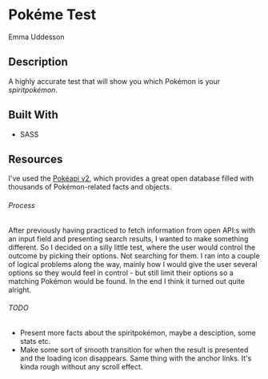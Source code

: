 # Pokéme Test

Emma Uddesson

## Description
A highly accurate test that will show you which Pokémon is your _spiritpokémon_. 

## Built With
* SASS

## Resources
I've used the [Pokéapi v2](https://pokeapi.co/), which provides a great open database filled with thousands of Pokémon-related facts and objects.

###### Process
After previously having practiced to fetch information from open API:s with an input field and presenting search results, I wanted to make something different. So I decided on a silly little test, where the user would control the outcome by picking their options. Not searching for them. I ran into a couple of logical problems along the way, mainly how I would give the user several options so they would feel in control - but still limit their options so a matching Pokémon would be found. In the end I think it turned out quite alright.

###### TODO
* Present more facts about the spiritpokémon, maybe a desciption, some stats etc.
* Make some sort of smooth transition for when the result is presented and the loading icon disappears. Same thing with the anchor links. It's kinda rough without any scroll effect.